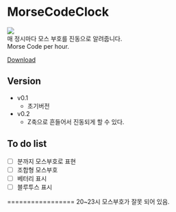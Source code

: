 MorseCodeClock
==============
<img src="http://4.bp.blogspot.com/-ecCN37a3jec/UxNoAHmfZdI/AAAAAAAANIM/PcD79cs2-Ps/s1600/morse_clock_preview2.png"><br>
매 정시마다 모스 부호를 진동으로 알려줍니다.<br>
Morse Code per hour.

[Download](https://github.com/KimSeungKyu/MorseCodeClock/blob/master/morse_clock_watchface.pbw)

Version
------------
- v0.1
  - 초기버전
- v0.2
  - Z축으로 흔들어서 진동되게 할 수 있다.

To do list
------------
- [ ] 분까지 모스부호로 표현
- [ ] 조합형 모스부호
- [ ] 베터리 표시
- [ ] 블루투스 표시

=================
20~23시 모스부호가 잘못 되어 있음.
